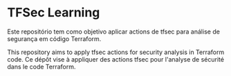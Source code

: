 # TFSec Learning

Este repositório tem como objetivo aplicar actions de tfsec para análise de segurança em código Terraform.

This repository aims to apply tfsec actions for security analysis in Terraform code.
Ce dépôt vise à appliquer des actions tfsec pour l'analyse de sécurité dans le code Terraform.
